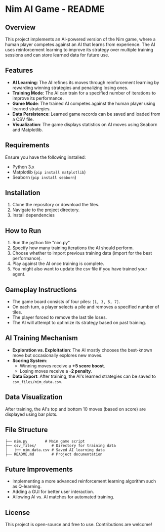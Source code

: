 # Nim AI Game - README

## Overview
This project implements an AI-powered version of the Nim game, where a human player competes against an AI that learns from experience. The AI uses reinforcement learning to improve its strategy over multiple training sessions and can store learned data for future use.

## Features
- **AI Learning**: The AI refines its moves through reinforcement learning by rewarding winning strategies and penalizing losing ones.
- **Training Mode**: The AI can train for a specified number of iterations to improve its performance.
- **Game Mode**: The trained AI competes against the human player using learned strategies.
- **Data Persistence**: Learned game records can be saved and loaded from a CSV file.
- **Visualization**: The game displays statistics on AI moves using Seaborn and Matplotlib.

## Requirements
Ensure you have the following installed:
- Python 3.x
- Matplotlib (`pip install matplotlib`)
- Seaborn (`pip install seaborn`)

## Installation
1. Clone the repository or download the files.
2. Navigate to the project directory.
3. Install dependencies


## How to Run
1. Run the python file "nim.py"
2. Specify how many training iterations the AI should perform.
3. Choose whether to import previous training data (import for the best performance).
4. Play against the AI once training is complete.
5. You might also want to update the csv file if you have trained your agent.

## Gameplay Instructions
- The game board consists of four piles: `[1, 3, 5, 7]`.
- On each turn, a player selects a pile and removes a specified number of tiles.
- The player forced to remove the last tile loses.
- The AI will attempt to optimize its strategy based on past training.

## AI Training Mechanism
- **Exploration vs. Exploitation**: The AI mostly chooses the best-known move but occasionally explores new moves.
- **Scoring System**:
  - Winning moves receive a **+5 score boost**.
  - Losing moves receive a **-2 penalty**.
- **Data Export**: After training, the AI's learned strategies can be saved to `csv_files/nim_data.csv`.

## Data Visualization
After training, the AI's top and bottom 10 moves (based on score) are displayed using bar plots.

## File Structure
```
├── nim.py        # Main game script
├── csv_files/       # Directory for training data
│   ├── nim_data.csv # Saved AI learning data
├── README.md        # Project documentation
```

## Future Improvements
- Implementing a more advanced reinforcement learning algorithm such as Q-learning.
- Adding a GUI for better user interaction.
- Allowing AI vs. AI matches for automated training.

## License
This project is open-source and free to use. Contributions are welcome!

